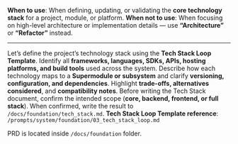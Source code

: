 **When to use**: When defining, updating, or validating the **core technology stack** for a project, module, or platform.
**When not to use**: When focusing on high-level architecture or implementation details — use **“Architecture”** or **“Refactor”** instead.

---

Let’s define the project’s technology stack using the **Tech Stack Loop Template**.
Identify all **frameworks, languages, SDKs, APIs, hosting platforms, and build tools** used across the system.
Describe how each technology maps to a **Supermodule or subsystem** and clarify **versioning, configuration, and dependencies**.
Highlight **trade-offs, alternatives considered**, and **compatibility notes**.
Before writing the Tech Stack document, confirm the intended scope (**core, backend, frontend, or full stack**).
When confirmed, write the result to `/docs/foundation/tech_stack.md`.
**Tech Stack Loop Template reference**: `/prompts/system/foundation/03_tech_stack_loop.md`

PRD is located inside `/docs/foundation` folder.